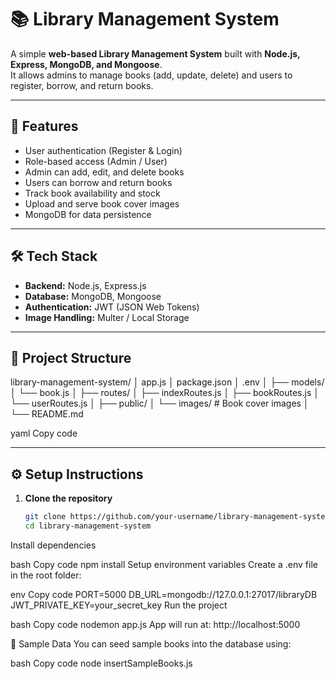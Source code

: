 # 📚 Library Management System

A simple **web-based Library Management System** built with **Node.js, Express, MongoDB, and Mongoose**.  
It allows admins to manage books (add, update, delete) and users to register, borrow, and return books.  

---

## 🚀 Features

- User authentication (Register & Login)
- Role-based access (Admin / User)
- Admin can add, edit, and delete books
- Users can borrow and return books
- Track book availability and stock
- Upload and serve book cover images
- MongoDB for data persistence

---

## 🛠️ Tech Stack

- **Backend:** Node.js, Express.js  
- **Database:** MongoDB, Mongoose  
- **Authentication:** JWT (JSON Web Tokens)  
- **Image Handling:** Multer / Local Storage  

---

## 📂 Project Structure

library-management-system/
│ app.js
│ package.json
│ .env
│
├── models/
│ └── book.js
│
├── routes/
│ ├── indexRoutes.js
│ ├── bookRoutes.js
│ └── userRoutes.js
│
├── public/
│ └── images/ # Book cover images
│
└── README.md

yaml
Copy code

---

## ⚙️ Setup Instructions

1. **Clone the repository**
   ```bash
   git clone https://github.com/your-username/library-management-system.git
   cd library-management-system
Install dependencies

bash
Copy code
npm install
Setup environment variables
Create a .env file in the root folder:

env
Copy code
PORT=5000
DB_URL=mongodb://127.0.0.1:27017/libraryDB
JWT_PRIVATE_KEY=your_secret_key
Run the project

bash
Copy code
nodemon app.js
App will run at: http://localhost:5000

📖 Sample Data
You can seed sample books into the database using:

bash
Copy code
node insertSampleBooks.js
